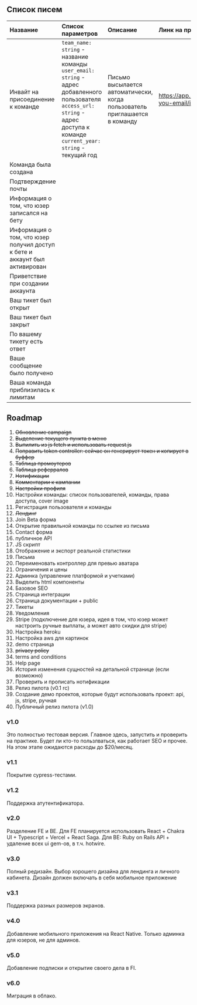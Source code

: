 ## Список писем

| Название                                                                   | Список параметров                                                                                                                                                                             | Описание                                                                   | Линк на превью                                                                                                                          | Линк на mailgun                                                                                                                    |
|:---------------------------------------------------------------------------|:----------------------------------------------------------------------------------------------------------------------------------------------------------------------------------------------|:---------------------------------------------------------------------------|:----------------------------------------------------------------------------------------------------------------------------------------|:-----------------------------------------------------------------------------------------------------------------------------------|
 | Инвайт на присоединение к команде                                          | `team_name: string` - название команды<br/>`user_email: string` - адрес добавленного пользователя<br/>`access_url: string` - адрес доступа к команде<br/>`current_year: string` - текущий год | Письмо высылается автоматически, когда пользователь приглашается в команду | https://app.mailgun.com/app/sending/domains/sandbox46989df7103c442bb3dbf3ffc3a32965.mailgun.org/templates/edit/invite-you-email/initial | https://app.mailgun.com/app/sending/domains/sandbox46989df7103c442bb3dbf3ffc3a32965.mailgun.org/templates/details/invite-you-email |
 | Команда была создана                                                       |                                                                                                                                                                                               |                                                                            |                                                                                                                                         |                                                                                                                                    |
| Подтверждение почты                                                        |                                                                                                                                                                                               |                                                                            |                                                                                                                                         |                                                                                                                                    |
| Информация о том, что юзер записался на бету                               |                                                                                                                                                                                               |                                                                            |                                                                                                                                         |                                                                                                                                    |
| Информация о том, что юзер получил доступ к бете и аккаунт был активирован |                                                                                                                                                                                               |                                                                            |                                                                                                                                         |                                                                                                                                    | 
| Приветствие при создании аккаунта                                          |                                                                                                                                                                                               |                                                                            |                                                                                                                                         |                                                                                                                                    |
| Ваш тикет был открыт                                                       |                                                                                                                                                                                               |                                                                            |                                                                                                                                         |                                                                                                                                    |
| Ваш тикет был закрыт                                                       |                                                                                                                                                                                               |                                                                            |                                                                                                                                         |                                                                                                                                    |
| По вашему тикету есть ответ                                                |                                                                                                                                                                                               |                                                                            |                                                                                                                                         |                                                                                                                                    |
| Ваше сообщение было получено                                               |                                                                                                                                                                                               |                                                                            |                                                                                                                                         |                                                                                                                                    |
| Ваша команда приблизилась к лимитам                                        |                                                                                                                                                                                               |                                                                            |                                                                                                                                         |                                                                                                                                    |
## Roadmap

1. ~~Обновление campaign~~
2. ~~Выделение текущего пункта в меню~~
3. ~~Выпилить из js fetch и использовать request.js~~
4. ~~Поправить token controller: сейчас он генерирует токен и копирует в буффер~~
5. ~~Таблица промоутеров~~
6. ~~Таблица реферралов~~
7. ~~Нотификации~~
8. ~~Комментарии к кампании~~
9. ~~Настройки профиля~~
10. Настройки команды: список пользователей, команды, права доступа, cover image
11. Регистрация пользователя и команды
12. ~~Лендинг~~
13. Join Beta форма
14. Открытие правильной команды по ссылке из письма
15. Contact форма
16. публичное API
17. JS скрипт
18. Отображение и экспорт реальной статистики
19. Письма
20. Переименовать контроллер для превью аватара
21. Ограничения и цены
22. Админка (управление платформой и учетками)
23. Выделить html компоненты
24. Базовое SEO 
25. Страница интеграции 
26. Страница документации + public
27. Тикеты
28. Уведомления
29. Stripe (подключение для юзера, идея в том, что юзер может настроить ручные выплаты, а может авто скидки для stripe)
30. Настройка heroku
31. Настройка aws для картинок
32. demo страница
33. ~~privacy policy~~
34. terms and conditions
35. Help page
36. История изменения сущностей на детальной странице (если возможно)
37. Проверить и прописать нотификации
38. Релиз пилота (v0.1 rc)
39. Создание демо проектов, которые будут использовать проект: api, js, stripe, ручная
40. Публичный релиз пилота (v1.0)


### v1.0
Это полностью тестовая версия. Главное здесь, запустить и проверить на практике.
Будет ли кто-то пользлваться, как работает SEO и прочее. На этом этапе ожидаются расходы
до $20/месяц.

### v1.1
Покрытие cypress-тестами.

### v1.2
Поддержка атутентификатора.

### v2.0
Разделение FE и BE. Для FE планируется использовать React + Chakra UI + Typescript + Vercel + React Saga.
Для BE: Ruby on Rails API + удаление всех ui gem-ов, в т.ч. hotwire.

### v3.0
Полный редизайн. Выбор хорошего дизайна для лендинга и личного кабинета.
Дизайн должен включать в себя мобильное приложение

### v3.1
Поддержка разных размеров экранов.

### v4.0
Добавление мобильного приложения на React Native. Только админка для юзеров, не для админов.

### v5.0
Добавление подписки и открытие своего дела в FI.

### v6.0
Миграция в облако.
